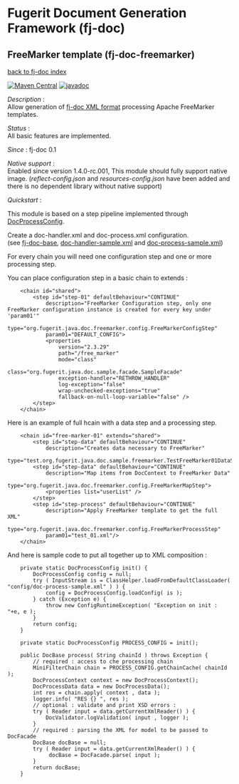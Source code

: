 # Fugerit Document Generation Framework (fj-doc)

## FreeMarker template (fj-doc-freemarker)

[back to fj-doc index](../README.md)

[![Maven Central](https://img.shields.io/maven-central/v/org.fugerit.java/fj-doc-freemarker.svg)](https://mvnrepository.com/artifact/org.fugerit.java/fj-doc-freemarker) 
[![javadoc](https://javadoc.io/badge2/org.fugerit.java/fj-doc-freemarker/javadoc.svg)](https://javadoc.io/doc/org.fugerit.java/fj-doc-freemarker)

*Description* :  
Allow generation of [fj-doc XML format](https://www.fugerit.org/data/java/doc/xsd/doc-1-1.xsd) processing Apache FreeMarker templates.

*Status* :  
All basic features are implemented.  
  
*Since* : fj-doc 0.1
  
*Native support* :  
Enabled since version 1.4.0-rc.001, This module should fully support native image. (*reflect-config.json* and *resources-config.json* have been added and there is no dependent library without native support)
  
*Quickstart* :

This module is based on a step pipeline implemented through [DocProcessConfig](../fj-doc-base/src/main/java/org/fugerit/java/doc/base/process/DocProcessConfig.java). 

Create a doc-handler.xml and doc-process.xml configuration.  
(see [fj-doc-base](../fj-doc-base/README.md),
[doc-handler-sample.xml](../fj-doc-sample/src/main/resources/config/doc-handler-sample.xml)
and [doc-process-sample.xml](../fj-doc-sample/src/main/resources/config/doc-process-sample.xml))
 
For every chain you will need one configuration step and one or more processing step. 

You can place configuration step in a basic chain to extends : 

```
	<chain id="shared">
		<step id="step-01" defaultBehaviour="CONTINUE"
			description="FreeMarker Configuration step, only one FreeMarker configuration instance is created for every key under 'param01'" 
			type="org.fugerit.java.doc.freemarker.config.FreeMarkerConfigStep"
			param01="DEFAULT_CONFIG">
			<properties 
				version="2.3.29"
				path="/free_marker"
				mode="class" 
				class="org.fugerit.java.doc.sample.facade.SampleFacade"
				exception-handler="RETHROW_HANDLER"
				log-exception="false"
				wrap-unchecked-exceptions="true"
				fallback-on-null-loop-variable="false" />
		</step>
	</chain>
```

Here is an example of full hcain with a data step and a processing step.

```
	<chain id="free-marker-01" extends="shared">
		<step id="step-data" defaultBehaviour="CONTINUE"
			description="Creates data necessary to FreeMarker" 
			type="test.org.fugerit.java.doc.sample.freemarker.TestFreeMarker01DataStep"/>	
		<step id="step-data" defaultBehaviour="CONTINUE"
			description="Map items from DocContext to FreeMarker Data" 
			type="org.fugerit.java.doc.freemarker.config.FreeMarkerMapStep">		
			<properties list="userList" />		
		</step>			
		<step id="step-process" defaultBehaviour="CONTINUE"
			description="Apply FreeMarker template to get the full XML" 
			type="org.fugerit.java.doc.freemarker.config.FreeMarkerProcessStep"
			param01="test_01.xml"/>
	</chain>
```

And here is sample code to put all together up to XML composition : 

```
	private static DocProcessConfig init() {
		DocProcessConfig config = null;
		try ( InputStream is = ClassHelper.loadFromDefaultClassLoader( "config/doc-process-sample.xml" ) ) {
			config = DocProcessConfig.loadConfig( is );
		} catch (Exception e) {
			throw new ConfigRuntimeException( "Exception on init : "+e, e );
		}
		return config;
	}
	
	private static DocProcessConfig PROCESS_CONFIG = init();

	public DocBase process( String chainId ) throws Exception {
		// required : access to che processing chain
		MiniFilterChain chain = PROCESS_CONFIG.getChainCache( chainId );
		DocProcessContext context = new DocProcessContext();
		DocProcessData data = new DocProcessData();
		int res = chain.apply( context , data );
		logger.info( "RES {} ", res );
		// optional : validate and print XSD errors : 
		try ( Reader input = data.getCurrentXmlReader() ) {
			DocValidator.logValidation( input , logger );
		}
		// required : parsing the XML for model to be passed to DocFacade
		DocBase docBase = null;
		try ( Reader input = data.getCurrentXmlReader() ) {
			 docBase = DocFacade.parse( input );
		}
		return docBase;
	}
```